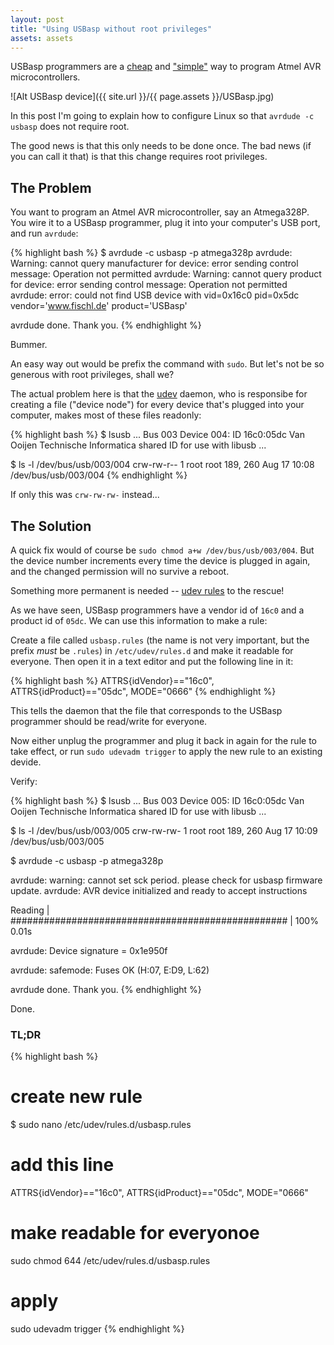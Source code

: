 ```yaml
---
layout: post
title: "Using USBasp without root privileges"
assets: assets
---
```


USBasp programmers are a [cheap](http://www.aliexpress.com/wholesale?SearchText=usbasp) and ["simple"](http://linux.die.net/man/1/avrdude) way to program Atmel AVR microcontrollers.

![Alt USBasp device]({{ site.url }}/{{ page.assets }}/USBasp.jpg)

In this post I'm going to explain how to configure Linux so that `avrdude -c usbasp` does not require root.

The good news is that this only needs to be done once.
The bad news (if you can call it that) is that this change requires root privileges.

## The Problem

You want to program an Atmel AVR microcontroller, say an Atmega328P. You wire it to a USBasp programmer, plug it into your computer's USB port, and run `avrdude`:

{% highlight bash %}
$ avrdude -c usbasp -p atmega328p
avrdude: Warning: cannot query manufacturer for device: error sending control message: Operation not permitted
avrdude: Warning: cannot query product for device: error sending control message: Operation not permitted
avrdude: error: could not find USB device with vid=0x16c0 pid=0x5dc vendor='www.fischl.de' product='USBasp'

avrdude done.  Thank you.
{% endhighlight %}

Bummer.

An easy way out would be prefix the command with `sudo`. But let's not be so generous with root privileges, shall we?

The actual problem here is that the [udev](https://duckduckgo.com/l/?kh=-1&uddg=http%3A%2F%2Flinux.die.net%2Fman%2F8%2Fudev) daemon, who is responsibe for creating a file ("device node") for every device that's plugged into your computer, makes most of these files readonly:

{% highlight bash %}
$ lsusb
...
Bus 003 Device 004: ID 16c0:05dc Van Ooijen Technische Informatica shared ID for use with libusb
...

$ ls -l /dev/bus/usb/003/004
crw-rw-r-- 1 root root 189, 260 Aug 17 10:08 /dev/bus/usb/003/004
{% endhighlight %}

If only this was `crw-rw-rw-` instead...

## The Solution

A quick fix would of course be `sudo chmod a+w /dev/bus/usb/003/004`. But the device number increments every time the device is plugged in again, and the changed permission will no survive a reboot.

Something more permanent is needed -- [udev rules](https://wiki.archlinux.org/index.php/Udev#About_udev_rules) to the rescue!

As we have seen, USBasp programmers have a vendor id of `16c0` and a product id of `05dc`. We can use this information to make a rule:

Create a file called `usbasp.rules` (the name is not very important, but the prefix *must* be `.rules`) in `/etc/udev/rules.d` and make it readable for everyone. Then open it in a text editor and put the following line in it:

{% highlight bash %}
ATTRS{idVendor}=="16c0", ATTRS{idProduct}=="05dc", MODE="0666"
{% endhighlight %}

This tells the daemon that the file that corresponds to the USBasp programmer should be read/write for everyone.

Now either unplug the programmer and plug it back in again for the rule to take effect, or run `sudo udevadm trigger` to apply the new rule to an existing devide.

Verify:

{% highlight bash %}
$ lsusb
...
Bus 003 Device 005: ID 16c0:05dc Van Ooijen Technische Informatica shared ID for use with libusb
...

$ ls -l /dev/bus/usb/003/005
crw-rw-rw- 1 root root 189, 260 Aug 17 10:09 /dev/bus/usb/003/005

$ avrdude -c usbasp -p atmega328p

avrdude: warning: cannot set sck period. please check for usbasp firmware update.
avrdude: AVR device initialized and ready to accept instructions

Reading | ################################################## | 100% 0.01s

avrdude: Device signature = 0x1e950f

avrdude: safemode: Fuses OK (H:07, E:D9, L:62)

avrdude done.  Thank you.
{% endhighlight %}

Done.

### TL;DR
{% highlight bash %}
# create new rule
$ sudo nano /etc/udev/rules.d/usbasp.rules
# add this line
ATTRS{idVendor}=="16c0", ATTRS{idProduct}=="05dc", MODE="0666"
# make readable for everyonoe
sudo chmod 644 /etc/udev/rules.d/usbasp.rules
# apply
sudo udevadm trigger
{% endhighlight %}

